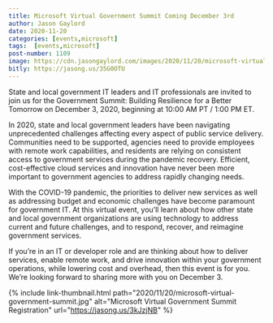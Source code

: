 ```yaml
---
title: Microsoft Virtual Government Summit Coming December 3rd
author: Jason Gaylord
date: 2020-11-20
categories: [events,microsoft]
tags:  [events,microsoft]
post-number: 1109
image: https://cdn.jasongaylord.com/images/2020/11/20/microsoft-virtual-government-summit.jpg
bitly: https://jasong.us/35G0OTU
---
```


State and local government IT leaders and IT professionals are invited to join us for the Government Summit: Building Resilience for a Better Tomorrow on December 3, 2020, beginning at 10:00 AM PT / 1:00 PM ET.

In 2020, state and local government leaders have been navigating unprecedented challenges affecting every aspect of public service delivery. Communities need to be supported, agencies need to provide employees with remote work capabilities, and residents are relying on consistent access to government services during the pandemic recovery. Efficient, cost-effective cloud services and innovation have never been more important to government agencies to address rapidly changing needs.

With the COVID-19 pandemic, the priorities to deliver new services as well as addressing budget and economic challenges have become paramount for government IT. At this virtual event, you’ll learn about how other state and local government organizations are using technology to address current and future challenges, and to respond, recover, and reimagine government services.

If you’re in an IT or developer role and are thinking about how to deliver services, enable remote work, and drive innovation within your government operations, while lowering cost and overhead, then this event is for you. We’re looking forward to sharing more with you on December 3.

{% include link-thumbnail.html path="2020/11/20/microsoft-virtual-government-summit.jpg" alt="Microsoft Virtual Government Summit Registration" url="https://jasong.us/3kJzjNB" %}